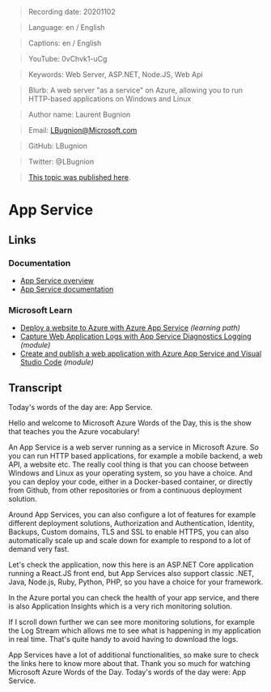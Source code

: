 > Recording date: 20201102

> Language: en / English

> Captions: en / English

> YouTube: 0vChvk1-uCg

> Keywords: Web Server, ASP.NET, Node.JS, Web Api

> Blurb: A web server "as a service" on Azure, allowing you to run HTTP-based applications on Windows and Linux

> Author name: Laurent Bugnion

> Email: LBugnion@Microsoft.com

> GitHub: LBugnion

> Twitter: @LBugnion

> [This topic was published here](http://gslb.ch/gloss-app-service).

# App Service

## Links

### Documentation

- [App Service overview](http://gslb.ch/447)
- [App Service documentation](http://gslb.ch/448)

### Microsoft Learn

- [Deploy a website to Azure with Azure App Service](http://gslb.ch/454) *(learning path)*
- [Capture Web Application Logs with App Service Diagnostics Logging](http://gslb.ch/455) *(module)*
- [Create and publish a web application with Azure App Service and Visual Studio Code](http://gslb.ch/456) *(module)*

## Transcript

Today's words of the day are: App Service.

Hello and welcome to Microsoft Azure Words of the Day, this is the show that teaches you the Azure vocabulary!

An App Service is a web server running as a service in Microsoft Azure. So you can run HTTP based applications, for example a mobile backend, a web API, a website etc. The really cool thing is that you can choose between Windows and Linux as your operating system, so you have a choice. And you can deploy your code, either in a Docker-based container, or directly from Github, from other repositories or from a continuous deployment solution.

Around App Services, you can also configure a lot of features for example different deployment solutions, Authorization and Authentication, Identity, Backups, Custom domains, TLS and SSL to enable HTTPS, you can also automatically scale up and scale down for example to respond to a lot of demand very fast.

Let's check the application, now this here is an ASP.NET Core application running a React.JS front end, but App Services also support classic .NET, Java, Node.js, Ruby, Python, PHP, so you have a choice for your framework.

In the Azure portal you can check the health of your app service, and there is also Application Insights which is a very rich monitoring solution.

If I scroll down further we can see more monitoring solutions, for example the Log Stream which allows me to see what is happening in my application in real time. That's quite handy to avoid having to download the logs.

App Services have a lot of additional functionalities, so make sure to check the links here to know more about that. Thank you so much for watching Microsoft Azure Words of the Day. Today's words of the day were: App Service.
